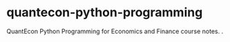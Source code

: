 # quantecon-python-programming
QuantEcon Python Programming for Economics and Finance course notes.
.